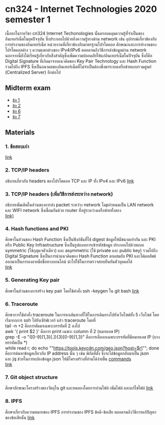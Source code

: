 # cn324 - Internet Technologies 2020 semester 1
เนื้อหาในรายวิชา cn324 Internet Techonologies นั้นครอบคลุมความรู้ที่จำเป็นของอินเทอร์เน็ตในยุคปัจจุบัน ซึ่งประกอบไปด้วยถึงความรู้ทางด้าน network เช่น อุปกรณ์เกี่ยวข้องกับการทำงานของอินเทอร์เน็ต หน่วยงานที่เกี่ยวข้องกับมาตรฐานโปรโตคอล ลักษณะและการทำงานของโปรโตคอลต่าง ๆ ความแตกต่างของ IPv4/IPv6 ตลอดจนถึงวิธีการส่งข้อมูลผ่าน network นอกจากนี้ยังได้เรียนรู้เกี่ยวกับสิ่งสำคัญซึ่งเพิ่มความปลอดภัยให้แก่อินเทอร์เน็ตในปัจจุบัน ซึ่งก็คือ Digital Signature ที่เกิดมาจากแนวคิดของ Key Pair Technology และ Hash Function รวมไปถึง IPFS ซึ่งเป็นอนาคตของอินเทอร์เน็ตที่ไม่จำเป็นต้องพึ่งพาระบบเครือข่ายแบบรวมศูนย์ (Centralized Server) อีกต่อไป

## Midterm exam
- [ข้อ 1](https://youtu.be/EIPNZAGMSZc)
- [ข้อ 2](https://youtu.be/2rz3v2JLqRU)
- [ข้อ 6](https://youtu.be/Ch9F8j0ZSlI)
- [ข้อ 7](https://youtu.be/lmtC7YhDqrs)

## Materials
### 1. ข้อสอบเก่า
[link](https://youtu.be/vAZFbvOROug)
### 2. TCP/IP headers 
อธิบายเกี่ยวกับ headers ของโปรโตคอล TCP และ IP ทั้ง IPv4 และ IPv6
[link](https://youtu.be/ki53k7tfotc)
### 3. TCP/IP headers (เพิ่มวิธีการส่งระหว่าง network)
อธิบายเพิ่มเติมในส่วนของการส่ง packet ระหว่าง network โดpกำหนดเป็น LAN network และ WIFI network ซึ่งเชื่อมกันด้วย router ที่อยู่ระหว่างเครือข่ายทั้งสอง <br>
[link)](https://youtu.be/7yGRjiYn2CM)
### 4. Hash functions and PKI
ศึกษาในส่วนของ Hash Function ซึ่งเป็นฟังก์ชันที่ใช้ digest ข้อมูลให้มีขนาดเท่ากัน และ PKI หรือ Public Key Infrastructure ซึ่งเป็นรูปแบบการเข้ารหัสข้อมูล ประกอบไปด้วยแบบ symmetric (ใช้กุญแจตัวเดียว) และ asymmetric (ใช้ private และ public key) รวมไปถึง Digital Signature ซึ่งเป็นการนำแนวคิดของ Hash Function มาผสมกับ PKI และได้ผลลัพธ์ออกมาเป็นการลงลายมือชื่อทางออนไลน์ นำไปใช้ในการตรวจสอบยืนยันตัวบุคคลได้<br>
[link](https://youtu.be/vAZFbvOROug)
### 5. Generating Key pair
ศึกษาในส่วนของการสร้าง key pair โดยใช้คำสั่ง ssh -keygen ใน git bash
[link](https://youtu.be/DPmdFAXuIBw)
### 6. Traceroute
ศึกษาการใช้คำสั่ง traceroute ในการหาเส้นทางที่ใช้ในการเดินทางไปยังเว็บไซต์ทั้ง 5 เว็บไซต์ โดยเริ่มจากการ ssh ไปยังเซิร์ฟเวอร์ แล้ว traceroute โดยที่ <br>
tail -n +2 คือการตัดมาเฉพาะบรรทัดที่ 2 ลงไป <br>
awk '{ print $2 }' คือการ print เฉพาะ column ที่ 2 (หมายเลข IP) <br>
grep -E -o "([0-9]{1,3}[\.]){3}[0-9]{1,3}" คือการเลืออกเฉพาะบรรทัดที่มีหมายเลข IP (บางทรรทัดเป็น \*) <br>
while read r; do echo "\"https://tools.keycdn.com/geo.json?host=$r\""; done คือการค้นหาข้อมูลเกี่ยวกับ IP address นั้น ๆ เช่น พิกัดที่ตั้ง ซึ่งจะได้ข้อมูลกลับมาเป็น json <br>
และ jq ช่วยในการแปลงข้อมูล json ให้มีโครงสร้างที่อ่านได้ง่ายขึ้น
[commands](https://github.com/keirace/cn324/blob/master/traceroute)<br>
[link](https://youtu.be/QBNvroTTlDU)
### 7. Git object structure
ศึกษาลักษณะโครงสร้างของวัตถุใน git และทดลองโดยการอ่านไฟล์ เพิ่มไฟล์ และแก้ไขไฟล์
[link](https://youtu.be/pszhYeB_qZg)
### 8. IPFS
ศึกษาเกี่ยวกับความหมายของ IPFS การทำงานของ IPFS ข้อดี-ข้อเสีย ตลอดจนถึงวิธีการแก้ปัญหาของข้อเสียนั้น
[link](https://youtu.be/gQ6CjGrtQUg)

